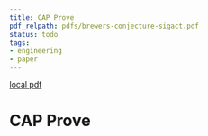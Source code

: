 ```yaml
---
title: CAP Prove
pdf_relpath: pdfs/brewers-conjecture-sigact.pdf
status: todo
tags:
- engineering
- paper
---
```


[local pdf](../../../pdfs/brewers-conjecture-sigact.pdf)

# CAP Prove
